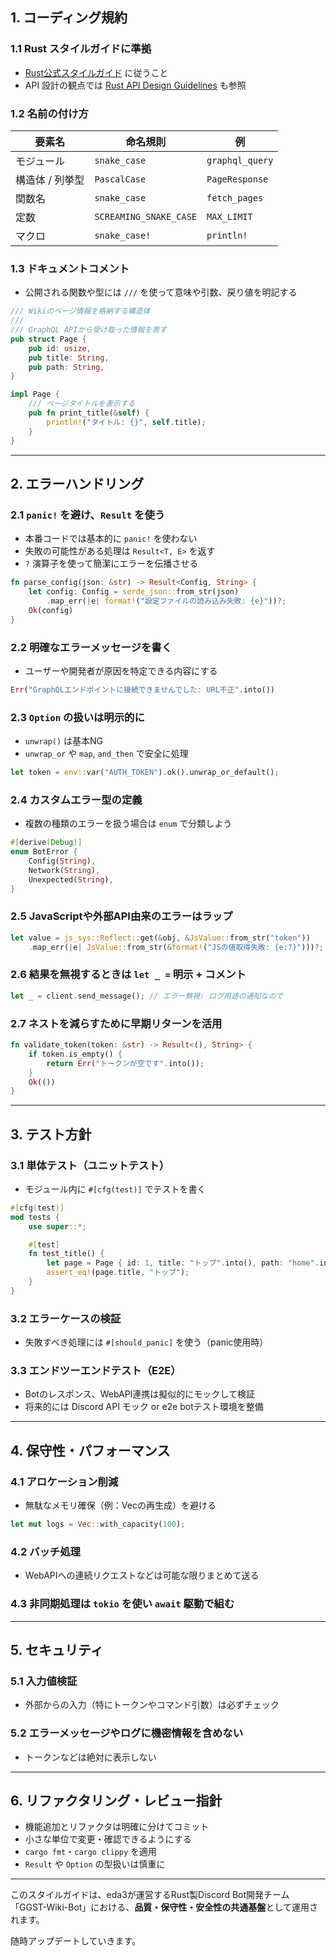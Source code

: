 ## 1. コーディング規約

### 1.1 Rust スタイルガイドに準拠

* [Rust公式スタイルガイド](https://doc.rust-lang.org/1.0.0/style/README.html) に従うこと
* API 設計の観点では [Rust API Design Guidelines](https://rust-lang.github.io/api-guidelines/) も参照

### 1.2 名前の付け方

| 要素名       | 命名規則                   | 例               |
| --------- | ---------------------- | --------------- |
| モジュール     | `snake_case`           | `graphql_query` |
| 構造体 / 列挙型 | `PascalCase`           | `PageResponse`  |
| 関数名       | `snake_case`           | `fetch_pages`   |
| 定数        | `SCREAMING_SNAKE_CASE` | `MAX_LIMIT`     |
| マクロ       | `snake_case!`          | `println!`      |

### 1.3 ドキュメントコメント

* 公開される関数や型には `///` を使って意味や引数、戻り値を明記する

```rust
/// Wikiのページ情報を格納する構造体
///
/// GraphQL APIから受け取った情報を表す
pub struct Page {
    pub id: usize,
    pub title: String,
    pub path: String,
}

impl Page {
    /// ページタイトルを表示する
    pub fn print_title(&self) {
        println!("タイトル: {}", self.title);
    }
}
```

---

## 2. エラーハンドリング

### 2.1 `panic!` を避け、`Result` を使う

* 本番コードでは基本的に `panic!` を使わない
* 失敗の可能性がある処理は `Result<T, E>` を返す
* `?` 演算子を使って簡潔にエラーを伝播させる

```rust
fn parse_config(json: &str) -> Result<Config, String> {
    let config: Config = serde_json::from_str(json)
        .map_err(|e| format!("設定ファイルの読み込み失敗: {e}"))?;
    Ok(config)
}
```

### 2.2 明確なエラーメッセージを書く

* ユーザーや開発者が原因を特定できる内容にする

```rust
Err("GraphQLエンドポイントに接続できませんでした: URL不正".into())
```

### 2.3 `Option` の扱いは明示的に

* `unwrap()` は基本NG
* `unwrap_or` や `map`, `and_then` で安全に処理

```rust
let token = env::var("AUTH_TOKEN").ok().unwrap_or_default();
```

### 2.4 カスタムエラー型の定義

* 複数の種類のエラーを扱う場合は `enum` で分類しよう

```rust
#[derive(Debug)]
enum BotError {
    Config(String),
    Network(String),
    Unexpected(String),
}
```

### 2.5 JavaScriptや外部API由来のエラーはラップ

```rust
let value = js_sys::Reflect::get(&obj, &JsValue::from_str("token"))
    .map_err(|e| JsValue::from_str(&format!("JSの値取得失敗: {e:?}")))?;
```

### 2.6 結果を無視するときは `let _ =` 明示 + コメント

```rust
let _ = client.send_message(); // エラー無視: ログ用途の通知なので
```

### 2.7 ネストを減らすために早期リターンを活用

```rust
fn validate_token(token: &str) -> Result<(), String> {
    if token.is_empty() {
        return Err("トークンが空です".into());
    }
    Ok(())
}
```

---

## 3. テスト方針

### 3.1 単体テスト（ユニットテスト）

* モジュール内に `#[cfg(test)]` でテストを書く

```rust
#[cfg(test)]
mod tests {
    use super::*;

    #[test]
    fn test_title() {
        let page = Page { id: 1, title: "トップ".into(), path: "home".into() };
        assert_eq!(page.title, "トップ");
    }
}
```

### 3.2 エラーケースの検証

* 失敗すべき処理には `#[should_panic]` を使う（panic使用時）

### 3.3 エンドツーエンドテスト（E2E）

* Botのレスポンス、WebAPI連携は擬似的にモックして検証
* 将来的には Discord API モック or e2e botテスト環境を整備

---

## 4. 保守性・パフォーマンス

### 4.1 アロケーション削減

* 無駄なメモリ確保（例：Vecの再生成）を避ける

```rust
let mut logs = Vec::with_capacity(100);
```

### 4.2 バッチ処理

* WebAPIへの連続リクエストなどは可能な限りまとめて送る

### 4.3 非同期処理は `tokio` を使い `await` 駆動で組む

---

## 5. セキュリティ

### 5.1 入力値検証

* 外部からの入力（特にトークンやコマンド引数）は必ずチェック

### 5.2 エラーメッセージやログに機密情報を含めない

* トークンなどは絶対に表示しない

---

## 6. リファクタリング・レビュー指針

* 機能追加とリファクタは明確に分けてコミット
* 小さな単位で変更・確認できるようにする
* `cargo fmt`・`cargo clippy` を適用
* `Result` や `Option` の型扱いは慎重に

---

このスタイルガイドは、eda3が運営するRust製Discord Bot開発チーム「GGST-Wiki-Bot」における、**品質・保守性・安全性の共通基盤**として運用されます。

随時アップデートしていきます。
